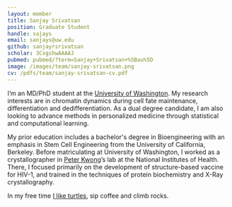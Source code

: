 ```yaml
---
layout: member
title: Sanjay Srivatsan
position: Graduate Student
handle: sajays
email: sanjays@uw.edu
github: sanjayrsrivatsan
scholar: 3CxgshwAAAAJ
pubmed: pubmed/?term=Sanjay+Srivatsan+%5Bau%5D
image: /images/team/sanjay-srivatsan.png
cv: /pdfs/team/sanjay-srivatsan-cv.pdf
---
```

I’m an MD/PhD student at the [University of Washington](http://www.mstp.washington.edu/). My research interests are in chromatin dynamics during cell fate maintenance, differentiation and dedifferentiation.  As a dual degree candidate, I am also looking to advance methods in personalized medicine through statistical and computational learning. 

My prior education includes a bachelor's degree in Bioengineering with an emphasis in Stem Cell Engineering from the University of California, Berkeley.  Before matriculating at University of Washington, I worked as a crystallographer in [Peter Kwong](https://www.niaid.nih.gov/labsandresources/labs/aboutlabs/vrc/structuralbiologylaboratory/Pages/kwong.aspx)’s lab at the National Institutes of Health. There, I focused primarily on the development of structure-based vaccine for HIV-1, and trained in the techniques of protein biochemistry and X-Ray crystallography.    

In my free time [I like turtles](https://youtu.be/CMNry4PE93Y), sip coffee and  climb rocks.